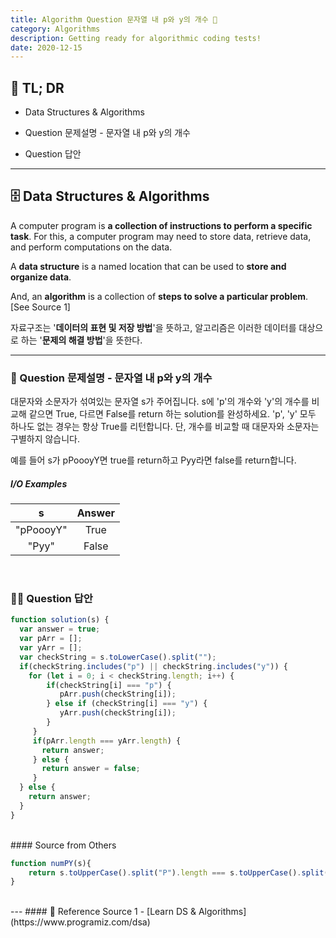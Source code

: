 ```yaml
---
title: Algorithm Question 문자열 내 p와 y의 개수 🧬
category: Algorithms
description: Getting ready for algorithmic coding tests!
date: 2020-12-15
---
```


## 🤦 TL; DR

- Data Structures & Algorithms
  
- Question 문제설명 - 문자열 내 p와 y의 개수
  
- Question 답안

---

## 🗄️ Data Structures & Algorithms

A computer program is **a collection of instructions to perform a specific task**. For this, a computer program may need to store data, retrieve data, and perform computations on the data.

A **data structure** is a named location that can be used to **store and organize data**. 

And, an **algorithm** is a collection of **steps to solve a particular problem**. \[See Source 1]

자료구조는 '**데이터의 표현 및 저장 방법**'을 뜻하고, 알고리즘은 이러한 데이터를 대상으로 하는 '**문제의 해결 방법**'을 뜻한다.

---

### 👀 Question 문제설명 - 문자열 내 p와 y의 개수

대문자와 소문자가 섞여있는 문자열 s가 주어집니다. s에 'p'의 개수와 'y'의 개수를 비교해 같으면 True, 다르면 False를 return 하는 solution를 완성하세요. 'p', 'y' 모두 하나도 없는 경우는 항상 True를 리턴합니다. 단, 개수를 비교할 때 대문자와 소문자는 구별하지 않습니다.

예를 들어 s가 pPoooyY면 true를 return하고 Pyy라면 false를 return합니다.

##### I/O Examples

| s         | Answer |
| :---------: | :------: |
| "pPoooyY" | True   |
| "Pyy"     | False  |

<br>

### 👨‍💻 Question 답안

```javascript
function solution(s) {
  var answer = true;
  var pArr = [];
  var yArr = [];
  var checkString = s.toLowerCase().split("");
  if(checkString.includes("p") || checkString.includes("y")) {
​    for (let i = 0; i < checkString.length; i++) {
​        if(checkString[i] === "p") {
​           pArr.push(checkString[i]);
​        } else if (checkString[i] === "y") {
​           yArr.push(checkString[i]);
​        }
​     }
​     if(pArr.length === yArr.length) {
​       return answer;
​     } else {
​       return answer = false;
​     }
  } else {
​    return answer;
  }
}
```
<br>
#### Source from Others

```js
function numPY(s){
    return s.toUpperCase().split("P").length === s.toUpperCase().split("Y").length;
}
```
<br>
---
#### 🔗 Reference
Source 1 - [Learn DS & Algorithms](https://www.programiz.com/dsa)